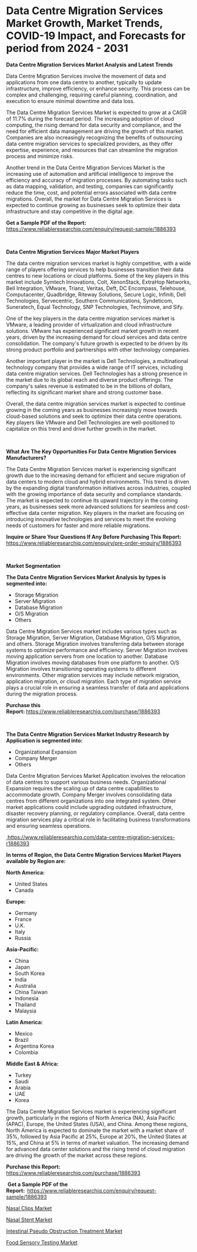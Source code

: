 <p><h1>Data Centre Migration Services Market Growth, Market Trends, COVID-19 Impact, and Forecasts for period from 2024 - 2031</h1></p><p><strong>Data Centre Migration Services Market Analysis and Latest Trends</strong></p>
<p><p>Data Centre Migration Services involve the movement of data and applications from one data centre to another, typically to update infrastructure, improve efficiency, or enhance security. This process can be complex and challenging, requiring careful planning, coordination, and execution to ensure minimal downtime and data loss.</p><p>The Data Centre Migration Services Market is expected to grow at a CAGR of 11.7% during the forecast period. The increasing adoption of cloud computing, the rising demand for data security and compliance, and the need for efficient data management are driving the growth of this market. Companies are also increasingly recognizing the benefits of outsourcing data centre migration services to specialized providers, as they offer expertise, experience, and resources that can streamline the migration process and minimize risks.</p><p>Another trend in the Data Centre Migration Services Market is the increasing use of automation and artificial intelligence to improve the efficiency and accuracy of migration processes. By automating tasks such as data mapping, validation, and testing, companies can significantly reduce the time, cost, and potential errors associated with data centre migrations. Overall, the market for Data Centre Migration Services is expected to continue growing as businesses seek to optimize their data infrastructure and stay competitive in the digital age.</p></p>
<p><strong>Get a Sample PDF of the Report:&nbsp;</strong> <a href="https://www.reliableresearchiq.com/enquiry/request-sample/1886393">https://www.reliableresearchiq.com/enquiry/request-sample/1886393</a></p>
<p>&nbsp;</p>
<p><strong>Data Centre Migration Services Major Market Players</strong></p>
<p><p>The data centre migration services market is highly competitive, with a wide range of players offering services to help businesses transition their data centres to new locations or cloud platforms. Some of the key players in this market include Symtech Innovations, Colt, XenonStack, ExtraHop Networks, Bell Integration, VMware, Trianz, Veritas, Deft, DC Encompass, Telehouse, Computacenter, Quadbridge, Riteway Solutions, Secure Logic, Infiniti, Dell Technologies, Servecentric, Southern Communications, Syndeticom, Suneratech, Equal Technology, SNP Technologies, Technimove, and Sify.</p><p>One of the key players in the data centre migration services market is VMware, a leading provider of virtualization and cloud infrastructure solutions. VMware has experienced significant market growth in recent years, driven by the increasing demand for cloud services and data centre consolidation. The company's future growth is expected to be driven by its strong product portfolio and partnerships with other technology companies.</p><p>Another important player in the market is Dell Technologies, a multinational technology company that provides a wide range of IT services, including data centre migration services. Dell Technologies has a strong presence in the market due to its global reach and diverse product offerings. The company's sales revenue is estimated to be in the billions of dollars, reflecting its significant market share and strong customer base.</p><p>Overall, the data centre migration services market is expected to continue growing in the coming years as businesses increasingly move towards cloud-based solutions and seek to optimize their data centre operations. Key players like VMware and Dell Technologies are well-positioned to capitalize on this trend and drive further growth in the market.</p></p>
<p>&nbsp;</p>
<p><strong>What Are The Key Opportunities For Data Centre Migration Services Manufacturers?</strong></p>
<p><p>The Data Centre Migration Services market is experiencing significant growth due to the increasing demand for efficient and secure migration of data centers to modern cloud and hybrid environments. This trend is driven by the expanding digital transformation initiatives across industries, coupled with the growing importance of data security and compliance standards. The market is expected to continue its upward trajectory in the coming years, as businesses seek more advanced solutions for seamless and cost-effective data center migration. Key players in the market are focusing on introducing innovative technologies and services to meet the evolving needs of customers for faster and more reliable migrations.</p></p>
<p><strong>Inquire or Share Your Questions If Any Before Purchasing This Report:</strong> <a href="https://www.reliableresearchiq.com/enquiry/pre-order-enquiry/1886393">https://www.reliableresearchiq.com/enquiry/pre-order-enquiry/1886393</a></p>
<p>&nbsp;</p>
<p><strong>Market Segmentation</strong></p>
<p><strong>The Data Centre Migration Services Market Analysis by types is segmented into:</strong></p>
<p><ul><li>Storage Migration</li><li>Server Migration</li><li>Database Migration</li><li>O/S Migration</li><li>Others</li></ul></p>
<p><p>Data Centre Migration Services market includes various types such as Storage Migration, Server Migration, Database Migration, O/S Migration, and others. Storage Migration involves transferring data between storage systems to optimize performance and efficiency. Server Migration involves moving application servers from one location to another. Database Migration involves moving databases from one platform to another. O/S Migration involves transitioning operating systems to different environments. Other migration services may include network migration, application migration, or cloud migration. Each type of migration service plays a crucial role in ensuring a seamless transfer of data and applications during the migration process.</p></p>
<p><strong>Purchase this Report:&nbsp;</strong><a href="https://www.reliableresearchiq.com/purchase/1886393">https://www.reliableresearchiq.com/purchase/1886393</a></p>
<p>&nbsp;</p>
<p><strong>The Data Centre Migration Services Market Industry Research by Application is segmented into:</strong></p>
<p><ul><li>Organizational Expansion</li><li>Company Merger</li><li>Others</li></ul></p>
<p><p>Data Centre Migration Services Market Application involves the relocation of data centres to support various business needs. Organizational Expansion requires the scaling up of data centre capabilities to accommodate growth. Company Merger involves consolidating data centres from different organizations into one integrated system. Other market applications could include upgrading outdated infrastructure, disaster recovery planning, or regulatory compliance. Overall, data centre migration services play a critical role in facilitating business transformations and ensuring seamless operations.</p></p>
<p><a href="https://www.reliableresearchiq.com/data-centre-migration-services-r1886393">&nbsp;https://www.reliableresearchiq.com/data-centre-migration-services-r1886393</a></p>
<p><strong>In terms of Region, the Data Centre Migration Services Market Players available by Region are:</strong></p>
<p>
    <p> <strong> North America: </strong>
        <ul>
            <li>United States</li>
            <li>Canada</li>
        </ul>
        </p> 
    <p> <strong> Europe: </strong>
        <ul>
            <li>Germany</li>
            <li>France</li>
            <li>U.K.</li>
            <li>Italy</li>
            <li>Russia</li>
        </ul>
        </p> 
    <p> <strong> Asia-Pacific: </strong>
        <ul>
            <li>China</li>
            <li>Japan</li>
            <li>South Korea</li>
            <li>India</li>
            <li>Australia</li>
            <li>China Taiwan</li>
            <li>Indonesia</li>
            <li>Thailand</li>
            <li>Malaysia</li>
        </ul>
        </p> 
    <p> <strong> Latin America: </strong>
        <ul>
            <li>Mexico</li>
            <li>Brazil</li>
            <li>Argentina Korea</li>
            <li>Colombia</li>
        </ul>
        </p> 
    <p> <strong> Middle East & Africa: </strong>
        <ul>
            <li>Turkey</li>
            <li>Saudi</li>
            <li>Arabia</li>
            <li>UAE</li>
            <li>Korea</li>
        </ul>
    </p>
    </p>
<p><p>The Data Centre Migration Services market is experiencing significant growth, particularly in the regions of North America (NA), Asia Pacific (APAC), Europe, the United States (USA), and China. Among these regions, North America is expected to dominate the market with a market share of 35%, followed by Asia Pacific at 25%, Europe at 20%, the United States at 15%, and China at 5% in terms of market valuation. The increasing demand for advanced data center solutions and the rising trend of cloud migration are driving the growth of the market across these regions.</p></p>
<p><strong>Purchase this Report: </strong><a href="https://www.reliableresearchiq.com/purchase/1886393">https://www.reliableresearchiq.com/purchase/1886393</a></p>
<p>&nbsp;<strong>Get a Sample PDF of the Report:&nbsp;&nbsp;</strong><a href="https://www.reliableresearchiq.com/enquiry/request-sample/1886393">https://www.reliableresearchiq.com/enquiry/request-sample/1886393</a></p>
<p><strong></strong></p>
<p><p><a href="https://www.linkedin.com/pulse/nasal-clips-market-global-share-ranking-overall-sales-demand-ccn3c">Nasal Clips Market</a></p><p><a href="https://www.linkedin.com/pulse/nasal-stent-market-outlook-forecast-from-2024-2031-bultigen-o05nc">Nasal Stent Market</a></p><p><a href="https://github.com/btwcqfvq34/Market-Research-Report-List-1/blob/main/intestinal-pseudo-obstruction-treatment-market.md">Intestinal Pseudo Obstruction Treatment Market</a></p><p><a href="https://github.com/ochgvvcj16/Market-Research-Report-List-1/blob/main/food-sensory-testing-market.md">Food Sensory Testing Market</a></p></p>